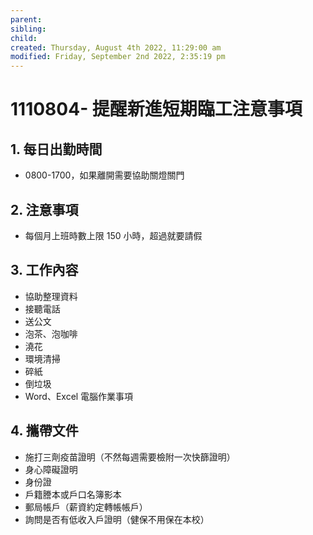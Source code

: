 ```yaml
---
parent: 
sibling: 
child: 
created: Thursday, August 4th 2022, 11:29:00 am
modified: Friday, September 2nd 2022, 2:35:19 pm
---
```

# 1110804- 提醒新進短期臨工注意事項

## 1. 每日出勤時間
- 0800-1700，如果離開需要協助關燈關門

## 2. 注意事項
- 每個月上班時數上限 150 小時，超過就要請假

## 3. 工作內容
- 協助整理資料
- 接聽電話
- 送公文
- 泡茶、泡咖啡
- 澆花
- 環境清掃
- 碎紙
- 倒垃圾
- Word、Excel 電腦作業事項

## 4. 攜帶文件
- 施打三劑疫苗證明（不然每週需要檢附一次快篩證明）
- 身心障礙證明
- 身份證
- 戶籍謄本或戶口名簿影本
- 郵局帳戶（薪資約定轉帳帳戶）
- 詢問是否有低收入戶證明（健保不用保在本校）